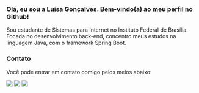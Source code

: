 ### Olá, eu sou a Luísa Gonçalves. Bem-vindo(a) ao meu perfil no Github!

Sou estudante de Sistemas para Internet no Instituto Federal de Brasília. Focada no desenvolvimento back-end, concentro meus estudos na linguagem Java, com o framework Spring Boot. 

### Contato
Você pode entrar em contato comigo pelos meios abaixo: 
<div>
  <a href="https://wa.me/5561994193151" target="_blank"><img src="https://img.shields.io/badge/WhatsApp-25D366?style=for-the-badge&logo=whatsapp&logoColor=white"target="_blank"></a> 
  <a href="mailto:luisaolg20@gmail.com" target="_blank"><img src="https://img.shields.io/badge/Gmail-D14836?style=for-the-badge&logo=gmail&logoColor=white"></a> 
  <a href="https://www.linkedin.com/in/luisagoncalvess" target="_blank"><img src="https://img.shields.io/badge/LinkedIn-0077B5?style=for-the-badge&logo=linkedin&logoColor=white" target="_blank"></a>   
</div>

